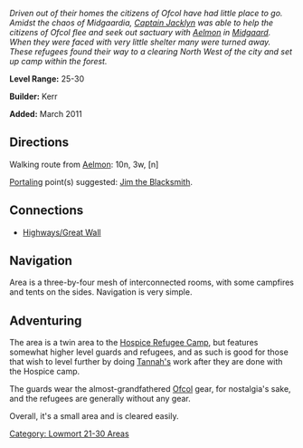 *Driven out of their homes the citizens of Ofcol have had little place
to go. Amidst the chaos of Midgaardia, [Captain
Jacklyn](Captain_Jacklyn "wikilink") was able to help the citizens of
Ofcol flee and seek out sactuary with [Aelmon](Aelmon "wikilink") in
[Midgaard](:Category:Midgaard "wikilink"). When they were faced with
very little shelter many were turned away. These refugees found their
way to a clearing North West of the city and set up camp within the
forest.*

**Level Range:** 25-30

**Builder:** Kerr

**Added:** March 2011

## Directions

Walking route from [Aelmon](Aelmon "wikilink"): 10n, 3w, \[n\]

[Portaling](Portal "wikilink") point(s) suggested: [Jim the
Blacksmith](Jim_the_Blacksmith "wikilink").

## Connections

-   [Highways/Great Wall](:Category:_Highways/Great_Wall "wikilink")

## Navigation

Area is a three-by-four mesh of interconnected rooms, with some
campfires and tents on the sides. Navigation is very simple.

## Adventuring

The area is a twin area to the [Hospice Refugee
Camp](:Category:Hospice_Refugee_Camp "wikilink"), but features somewhat
higher level guards and refugees, and as such is good for those that
wish to level further by doing [Tannah's](Tannah_Machadae "wikilink")
work after they are done with the Hospice camp.

The guards wear the almost-grandfathered
[Ofcol](:Category:Ofcol "wikilink") gear, for nostalgia's sake, and the
refugees are generally without any gear.

Overall, it's a small area and is cleared easily.

[Category: Lowmort 21-30
Areas](Category:_Lowmort_21-30_Areas "wikilink")
